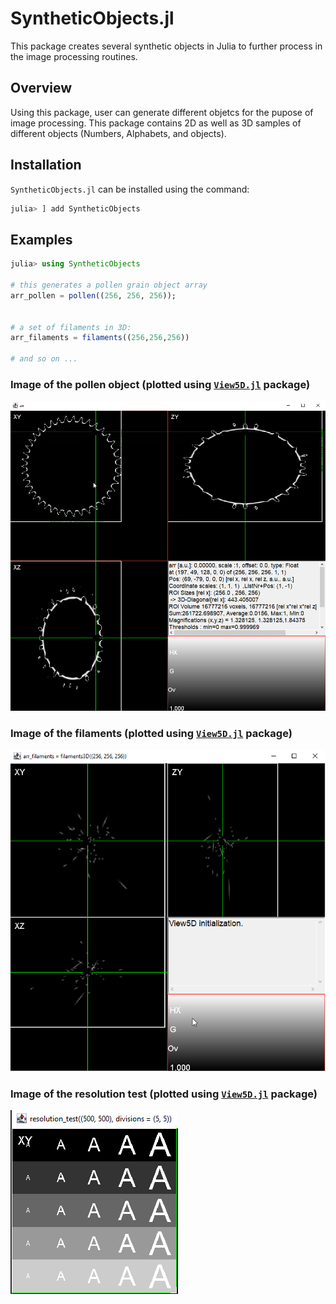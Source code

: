 # SyntheticObjects.jl


This package creates several synthetic objects in Julia to further process in the image processing routines.

## Overview
Using this package, user can generate different objetcs for the pupose of image processing. This package contains 2D as well as 3D samples
of different objects (Numbers, Alphabets, and objects).


## Installation
`SyntheticObjects.jl` can be installed using the command:

```julia
julia> ] add SyntheticObjects
```


## Examples

```julia
julia> using SyntheticObjects

# this generates a pollen grain object array
arr_pollen = pollen((256, 256, 256));


# a set of filaments in 3D:
arr_filaments = filaments((256,256,256))

# and so on ...     
```
### Image of the pollen object (plotted using [`View5D.jl`](https://github.com/RainerHeintzmann/View5D.jl) package)
![](assets/arr_pollen.png)

### Image of the filaments (plotted using [`View5D.jl`](https://github.com/RainerHeintzmann/View5D.jl) package)
![](assets/arr_filaments.png)



### Image of the resolution test (plotted using [`View5D.jl`](https://github.com/RainerHeintzmann/View5D.jl) package)
![](assets/arr_resolution_test.png)
